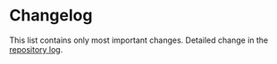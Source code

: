 # Changelog
This list contains only most important changes. Detailed change in the [repository log](https://github.com/mobicms/mobicms-core/commits/).
